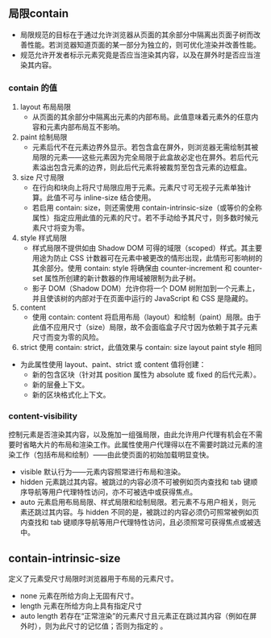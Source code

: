 ## 局限contain
<!-- 我感觉翻译成容器更好 -->
 - 局限规范的目标在于通过允许浏览器从页面的其余部分中隔离出页面子树而改善性能。若浏览器知道页面的某一部分为独立的，则可优化渲染并改善性能。
 - 规范允许开发者标示元素究竟是否应当渲染其内容，以及在屏外时是否应当渲染其内容。


### contain 的值
1. layout 布局局限
    - 从页面的其余部分中隔离出元素的内部布局。此值意味着元素外的任意内容和元素内部布局互不影响。
 2. paint 绘制局限
    - 元素后代不在元素边界外显示。若包含盒在屏外，则浏览器无需绘制其被局限的元素——这些元素因为完全局限于此盒故必定也在屏外。若后代元素溢出包含元素的边界，则此后代元素将被裁剪至包含元素的边框盒。
 3. size 尺寸局限
    - 在行向和块向上将尺寸局限应用于元素。元素尺寸可无视子元素单独计算。此值不可与 inline-size  结合使用。
    - 若启用 contain: size，则还需使用 contain-intrinsic-size（或等价的全称属性）指定应用此值的元素的尺寸。若不手动给予其尺寸，则多数时候元素尺寸将变为零。
 4. style 样式局限
    - 样式局限不提供如由 Shadow DOM 可得的域限（scoped）样式。其主要用途为防止 CSS 计数器可在元素中被更改的情形出现，此情形可影响树的其余部分。使用 contain: style 将确保由 counter-increment 和 counter-set 属性所创建的新计数器的作用域被限制为此子树。
    - 影子 DOM（Shadow DOM）允许你将一个 DOM 树附加到一个元素上，并且使该树的内部对于在页面中运行的 JavaScript 和 CSS 是隐藏的。
 5. content
    - 使用 contain: content 将启用布局（layout）和绘制（paint）局限。由于此值不应用尺寸（size）局限，故不会面临盒子尺寸因为依赖于其子元素尺寸而变为零的风险。
 6. strict
 使用 contain: strict，此值效果与 contain: size layout paint style 相同

* 为此属性使用 layout、paint、strict 或 content 值将创建：
    - 新的包含区块（针对其 position 属性为 absolute 或 fixed 的后代元素）。
    - 新的层叠上下文。
    - 新的区块格式化上下文。

 ### content-visibility
 控制元素是否渲染其内容，以及施加一组强局限，由此允许用户代理有机会在不需要时省略大片的布局和渲染工作。此属性使用户代理得以在不需要时跳过元素的渲染工作（包括布局和绘制）——由此使页面的初始加载明显变快。
 - visible 默认行为——元素内容照常进行布局和渲染。
 - hidden 元素跳过其内容。被跳过的内容必须不可被例如页内查找和 tab 键顺序导航等用户代理特性访问，亦不可被选中或获得焦点。
 - auto 元素启用布局局限、样式局限和绘制局限。若元素不与用户相关，则元素还跳过其内容。与 hidden 不同的是，被跳过的内容必须仍可照常被例如页内查找和 tab 键顺序导航等用户代理特性访问，且必须照常可获得焦点或被选中。


 ## contain-intrinsic-size 
 定义了元素受尺寸局限时浏览器用于布局的元素尺寸。
 - none 元素在所给方向上无固有尺寸。
 - length 元素在所给方向上具有指定尺寸
 - auto length 若存在“正常渲染”的元素尺寸且元素正在跳过其内容（例如在屏外时），则为此尺寸的记忆值；否则为指定的 <length>。